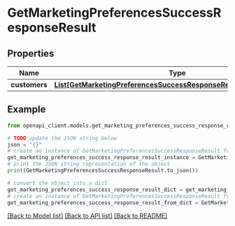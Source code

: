 # GetMarketingPreferencesSuccessResponseResult


## Properties

Name | Type | Description | Notes
------------ | ------------- | ------------- | -------------
**customers** | [**List[GetMarketingPreferencesSuccessResponseResultCustomersInner]**](GetMarketingPreferencesSuccessResponseResultCustomersInner.md) |  | 

## Example

```python
from openapi_client.models.get_marketing_preferences_success_response_result import GetMarketingPreferencesSuccessResponseResult

# TODO update the JSON string below
json = "{}"
# create an instance of GetMarketingPreferencesSuccessResponseResult from a JSON string
get_marketing_preferences_success_response_result_instance = GetMarketingPreferencesSuccessResponseResult.from_json(json)
# print the JSON string representation of the object
print(GetMarketingPreferencesSuccessResponseResult.to_json())

# convert the object into a dict
get_marketing_preferences_success_response_result_dict = get_marketing_preferences_success_response_result_instance.to_dict()
# create an instance of GetMarketingPreferencesSuccessResponseResult from a dict
get_marketing_preferences_success_response_result_from_dict = GetMarketingPreferencesSuccessResponseResult.from_dict(get_marketing_preferences_success_response_result_dict)
```
[[Back to Model list]](../README.md#documentation-for-models) [[Back to API list]](../README.md#documentation-for-api-endpoints) [[Back to README]](../README.md)


